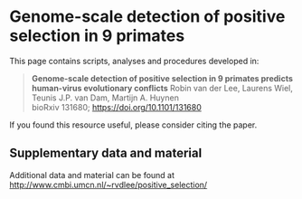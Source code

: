 # Genome-scale detection of positive selection in 9 primates

This page contains scripts, analyses and procedures developed in:

> **Genome-scale detection of positive selection in 9 primates predicts human-virus evolutionary conflicts**
> Robin van der Lee, Laurens Wiel, Teunis J.P. van Dam, Martijn A. Huynen  
> bioRxiv 131680; https://doi.org/10.1101/131680

If you found this resource useful, please consider citing the paper.

## Supplementary data and material

Additional data and material can be found at http://www.cmbi.umcn.nl/~rvdlee/positive_selection/






